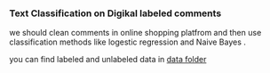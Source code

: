 ### Text Classification on Digikal labeled comments
we should clean comments in online shopping platfrom and then use classification methods like logestic regression and Naive Bayes .

you can find labeled and unlabeled data in [data folder](https://quera.ir/qbox/download/DJJWXYsNu/digikala_comment_verification_challenge.zip)
